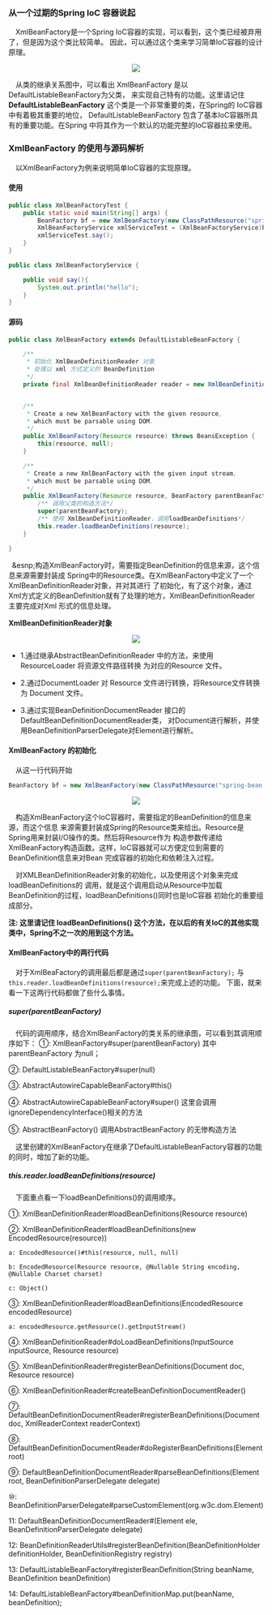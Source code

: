### 从一个过期的Spring IoC 容器说起
&ensp;&ensp;XmlBeanFactory是一个Spring IoC容器的实现，可以看到，这个类已经被弃用了，但是因为这个类比较简单。
因此，可以通过这个类来学习简单IoC容器的设计原理。
<div align="center">
    <img src="https://github.com/FunCheney/spring/blob/master/spring-src-read/src/main/java/my/image/ioc/xmlBeanfactory.png">
 </div>

&ensp;&ensp;从类的继承关系图中，可以看出 XmlBeanFactory 是以 DefaultListableBeanFactory为父类，
来实现自己特有的功能。这里请记住 **DefaultListableBeanFactory** 这个类是一个非常重要的类，在Spring的
IoC容器中有着极其重要的地位， DefaultListableBeanFactory 包含了基本IoC容器所具有的重要功能。在Spring
中将其作为一个默认的功能完整的IoC容器拉来使用。

### XmlBeanFactory 的使用与源码解析
&ensp;&ensp;以XmlBeanFactory为例来说明简单IoC容器的实现原理。

#### 使用
```java
public class XmlBeanFactoryTest {
	public static void main(String[] args) {
		BeanFactory bf = new XmlBeanFactory(new ClassPathResource("spring-bean.xml"));
		XmlBeanFactoryService xmlServiceTest = (XmlBeanFactoryService)bf.getBean("xmlServiceTest");
		xmlServiceTest.say();
	}
}
```
```java
public class XmlBeanFactoryService {

	public void say(){
		System.out.println("hello");
	}
}
```

#### 源码
```java
public class XmlBeanFactory extends DefaultListableBeanFactory {

	/**
	 * 初始化 XmlBeanDefinitionReader 对象
	 * 处理以 xml 方式定义的 BeanDefinition
	 */
	private final XmlBeanDefinitionReader reader = new XmlBeanDefinitionReader(this);


	/**
	 * Create a new XmlBeanFactory with the given resource,
	 * which must be parsable using DOM.
	 */
	public XmlBeanFactory(Resource resource) throws BeansException {
		this(resource, null);
	}

	/**
	 * Create a new XmlBeanFactory with the given input stream,
	 * which must be parsable using DOM.
	 */
	public XmlBeanFactory(Resource resource, BeanFactory parentBeanFactory) throws BeansException {
		/** 调用父类的构造方法*/
		super(parentBeanFactory);
		/** 使用 XmlBeanDefinitionReader，调用loadBeanDefinitions*/
		this.reader.loadBeanDefinitions(resource);
	}

}
```

&ensp;&esnp;构造XmlBeanFactory时，需要指定BeanDefinition的信息来源，这个信息来源需要封装成
Spring中的Resource类。在XmlBeanFactory中定义了一个XmlBeanDefinitionReader对象，并对其进行
了初始化，有了这个对象，通过Xml方式定义的BeanDefinition就有了处理的地方，XmlBeanDefinitionReader
主要完成对Xml 形式的信息处理。

**XmlBeanDefinitionReader对象**

<div align="center">
    <img src="https://github.com/FunCheney/spring/blob/master/spring-src-read/src/main/java/my/image/ioc/xmlBeanfactory-XmlBeanDefinitionReader.png">
 </div>

* 1.通过继承AbstractBeanDefinitionReader 中的方法，来使用 ResourceLoader 将资源文件路径转换
为对应的Resource 文件。

* 2.通过DocumentLoader 对 Resource 文件进行转换，将Resource文件转换为 Document 文件。

* 3.通过实现BeanDefinitionDocumentReader 接口的 DefaultBeanDefinitionDocumentReader类，
对Document进行解析，并使用BeanDefinitionParserDelegate对Element进行解析。

#### XmlBeanFactory 的初始化
&ensp;&ensp;从这一行代码开始
```java
BeanFactory bf = new XmlBeanFactory(new ClassPathResource("spring-bean.xml"));
```
<div align="center">
    <img src="https://github.com/FunCheney/spring/blob/master/spring-src-read/src/main/java/my/image/ioc/XmlBeanFactory_init.png">
 </div>

&ensp;&ensp;构造XmlBeanFactory这个IoC容器时，需要指定的BeanDefinition的信息来源，而这个信息
来源需要封装成Spring的Resource类来给出。Resource是Spring用来封装I/O操作的类。然后将Resource作为
构造参数传递给XmlBeanFactory构造函数。这样，IoC容器就可以方便定位到需要的BeanDefinition信息来对Bean
完成容器的初始化和依赖注入过程。

&ensp;&ensp;对XMLBeanDefinitionReader对象的初始化，以及使用这个对象来完成loadBeanDefinitions的
调用，就是这个调用启动从Resource中加载BeanDefinition的过程，loadBeanDefinitions()同时也是IoC容器
初始化的重要组成部分。

**注: 这里请记住 loadBeanDefinitions() 这个方法，在以后的有关IoC的其他实现类中，Spring不之一次的用到这个方法。**


#### XmlBeanFactory中的两行代码
&ensp;&ensp;对于XmlBeaFactory的调用最后都是通过`super(parentBeanFactory);` 与 `this.reader.loadBeanDefinitions(resource);`来完成上述的功能。
下面，就来看一下这两行代码都做了些什么事情。

##### super(parentBeanFactory)
&ensp;&ensp;代码的调用顺序，结合XmlBeanFactory的类关系的继承图，可以看到其调用顺序如下：
①: XmlBeanFactory#super(parentBeanFactory) 其中parentBeanFactory 为null；

②: DefaultListableBeanFactory#super(null)

③: AbstractAutowireCapableBeanFactory#this()

④: AbstractAutowireCapableBeanFactory#super() 这里会调用 ignoreDependencyInterface()相关的方法

⑤: AbstractBeanFactory() 调用AbstractBeanFactory 的无惨构造方法

&ensp;&ensp;这里创建的XmlBeanFactory在继承了DefaultListableBeanFactory容器的功能的同时，增加了新的功能。


##### this.reader.loadBeanDefinitions(resource)
&ensp;&ensp;下面重点看一下loadBeanDefinitions()的调用顺序。

①: XmlBeanDefinitionReader#loadBeanDefinitions(Resource resource)

②: XmlBeanDefinitionReader#loadBeanDefinitions(new EncodedResource(resource))

    a: EncodedResource()#this(resource, null, null)
    
    b: EncodedResource(Resource resource, @Nullable String encoding, @Nullable Charset charset)
    
    c: Object()

③: XmlBeanDefinitionReader#loadBeanDefinitions(EncodedResource encodedResource)    

    a: encodedResource.getResource().getInputStream()
    
④: XmlBeanDefinitionReader#doLoadBeanDefinitions(InputSource inputSource, Resource resource)

⑤: XmlBeanDefinitionReader#registerBeanDefinitions(Document doc, Resource resource)

⑥: XmlBeanDefinitionReader#createBeanDefinitionDocumentReader()

⑦: DefaultBeanDefinitionDocumentReader#registerBeanDefinitions(Document doc, XmlReaderContext readerContext)

⑧: DefaultBeanDefinitionDocumentReader#doRegisterBeanDefinitions(Element root)

⑨: DefaultBeanDefinitionDocumentReader#parseBeanDefinitions(Element root, BeanDefinitionParserDelegate delegate)

⑩: BeanDefinitionParserDelegate#parseCustomElement(org.w3c.dom.Element)

11: DefaultBeanDefinitionDocumentReader#(Element ele, BeanDefinitionParserDelegate delegate)

12: BeanDefinitionReaderUtils#registerBeanDefinition(BeanDefinitionHolder definitionHolder, BeanDefinitionRegistry registry)

13: DefaultListableBeanFactory#registerBeanDefinition(String beanName, BeanDefinition beanDefinition)

14: DefaultListableBeanFactory#beanDefinitionMap.put(beanName, beanDefinition);